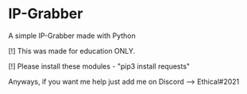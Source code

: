 # IP-Grabber
A simple IP-Grabber made with Python

[!] This was made for education ONLY.

[!] Please install these modules
    - "pip3 install requests"

Anyways, if you want me help just add me on Discord --> Ethical#2021
